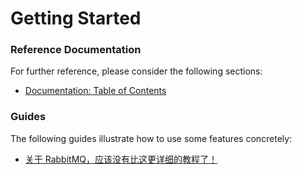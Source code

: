 # Getting Started

### Reference Documentation

For further reference, please consider the following sections:

* [Documentation: Table of Contents](https://www.rabbitmq.com/documentation.html)

### Guides

The following guides illustrate how to use some features concretely:

* [关于 RabbitMQ，应该没有比这更详细的教程了！](https://juejin.cn/post/7051469607806173221)

